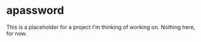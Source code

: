 apassword
=========

This is a placeholder for a project I'm thinking of working on.  Nothing here, for now.
